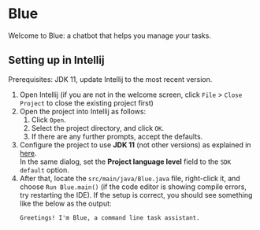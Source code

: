 # Blue

Welcome to Blue: a chatbot that helps you manage your tasks.

## Setting up in Intellij

Prerequisites: JDK 11, update Intellij to the most recent version.

1. Open Intellij (if you are not in the welcome screen, click `File` > `Close Project` to close the existing project first)
1. Open the project into Intellij as follows:
   1. Click `Open`.
   1. Select the project directory, and click `OK`.
   1. If there are any further prompts, accept the defaults.
1. Configure the project to use **JDK 11** (not other versions) as explained in [here](https://www.jetbrains.com/help/idea/sdk.html#set-up-jdk).<br>
   In the same dialog, set the **Project language level** field to the `SDK default` option.
3. After that, locate the `src/main/java/Blue.java` file, right-click it, and choose `Run Blue.main()` (if the code editor is showing compile errors, try restarting the IDE). If the setup is correct, you should see something like the below as the output:
   ```
   Greetings! I'm Blue, a command line task assistant.
   ```
